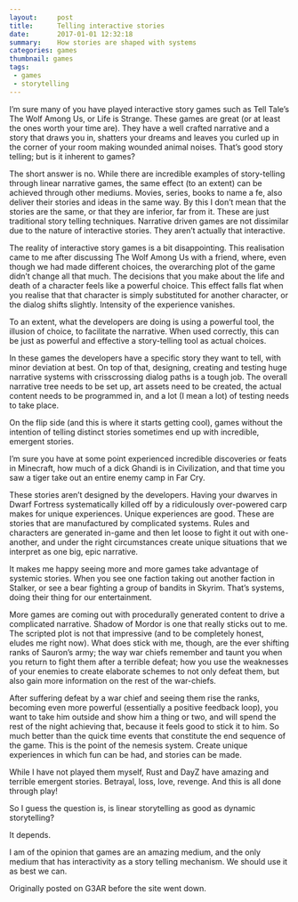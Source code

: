 ```yaml
---
layout:     post
title:      Telling interactive stories
date:       2017-01-01 12:32:18
summary:    How stories are shaped with systems
categories: games
thumbnail: games
tags:
 - games
 - storytelling
---
```


I’m sure many of you have played interactive story games such as Tell Tale’s The Wolf Among Us, or Life is Strange. These games are great (or at least the ones worth your time are). They have a well crafted narrative and a story that draws you in, shatters your dreams and leaves you curled up in the corner of your room making wounded animal noises. That’s good story telling; but is it inherent to games?

The short answer is no. While there are incredible examples of story-telling through linear narrative games, the same effect (to an extent) can be achieved through other mediums. Movies, series, books to name a fe, also deliver their stories and ideas in the same way. By this I don’t mean that the stories are the same, or that they are inferior, far from it. These are just traditional story telling techniques. Narrative driven games are not dissimilar due to the nature of interactive stories. They aren’t actually that interactive.

The reality of interactive story games is a bit disappointing. This realisation came to me after discussing The Wolf Among Us with a friend, where, even though we had made different choices, the overarching plot of the game didn’t change all that much. The decisions that you make about the life and death of a character feels like a powerful choice. This effect falls flat when you realise that that character is simply substituted for another character, or the dialog shifts slightly. Intensity of the experience vanishes.

To an extent, what the developers are doing is using a powerful tool, the illusion of choice, to facilitate the narrative. When used correctly, this can be just as powerful and effective a story-telling tool as actual choices.

In these games the developers have a specific story they want to tell, with minor deviation at best. On top of that, designing, creating and testing huge narrative systems with crisscrossing dialog paths is a tough job. The overall narrative tree needs to be set up, art assets need to be created, the actual content needs to be programmed in, and a lot (I mean a lot) of testing needs to take place.

On the flip side (and this is where it starts getting cool), games without the intention of telling distinct stories sometimes end up with incredible, emergent stories.

I’m sure you have at some point experienced incredible discoveries or feats in Minecraft, how much of a dick Ghandi is in Civilization, and that time you saw a tiger take out an entire enemy camp in Far Cry.

These stories aren’t designed by the developers. Having your dwarves in Dwarf Fortress systematically killed off by a ridiculously over-powered carp makes for unique experiences. Unique experiences are good. These are stories that are manufactured by complicated systems. Rules and characters are generated in-game and then let loose to fight it out with one-another, and under the right circumstances create unique situations that we interpret as one big, epic narrative.

It makes me happy seeing more and more games take advantage of systemic stories. When you see one faction taking out another faction in Stalker, or see a bear fighting a group of bandits in Skyrim. That’s systems, doing their thing for our entertainment.

More games are coming out with procedurally generated content to drive a complicated narrative. Shadow of Mordor is one that really sticks out to me. The scripted plot is not that impressive (and to be completely honest, eludes me right now). What does stick with me, though, are the ever shifting ranks of Sauron’s army; the way war chiefs remember and taunt you when you return to fight them after a terrible defeat; how you use the weaknesses of your enemies to create elaborate schemes to not only defeat them, but also gain more information on the rest of the war-chiefs.

After suffering defeat by a war chief and seeing them rise the ranks, becoming even more powerful (essentially a positive feedback loop), you want to take him outside and show him a thing or two, and will spend the rest of the night achieving that, because it feels good to stick it to him. So much better than the quick time events that constitute the end sequence of the game. This is the point of the nemesis system. Create unique experiences in which fun can be had, and stories can be made.

While I have not played them myself, Rust and DayZ have amazing and terrible emergent stories. Betrayal, loss, love, revenge. And this is all done through play!

So I guess the question is, is linear storytelling as good as dynamic storytelling?

It depends.

I am of the opinion that games are an amazing medium, and the only medium that has interactivity as a story telling mechanism. We should use it as best we can.

Originally posted on G3AR before the site went down.
